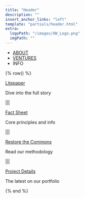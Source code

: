 ```yaml
---
title: "Header"
description: ""
insert_anchor_links: "left"
template: "partials/header.html"
extra:
  logoPath: "/images/OW_Logo.png"
  imgPath: ""
---
```


- [ABOUT]("/about")
- [VENTURES]("/ventures")
- INFO

{% row() %}

[Litepaper](https://threefold.docsend.com/view/b6wmefr47r2qsjcc/d/84eh676k7a9pcw36)
<br>
<p class="text-sm">Dive into the full story</p>

|||

[Fact Sheet](https://threefold.docsend.com/view/b6wmefr47r2qsjcc/d/hehw4is7pvg8gbcc)
<br>
<p class="text-sm">Core principles and info</p>

|||

[Restore the Commons](https://threefold.docsend.com/view/b6wmefr47r2qsjcc/d/58shuiksemuaeiyb)
<br>
<p class="text-sm">Read our methodology</p>

|||

[Project Details](https://threefold.docsend.com/view/b6wmefr47r2qsjcc/d/tvqf5pq4nvuukqgx)
<br>
<p class="text-sm">The latest on our portfolio</p>

{% end %}
